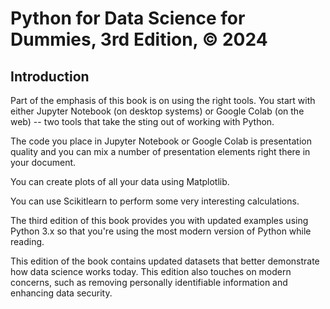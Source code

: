 # Python for Data Science for Dummies, 3rd Edition, © 2024

## Introduction

Part of the emphasis of this book is on using the right tools. You start with either Jupyter Notebook (on desktop systems) or Google Colab (on the web) -- two tools that take the sting out of working with Python.

The code you place in Jupyter Notebook or Google Colab is presentation quality and you can mix a number of presentation elements right there in your document. 

You can create plots of all your data using Matplotlib.

You can use Scikitlearn to perform some very interesting calculations.

The third edition of this book provides you with updated examples using Python 3.x so that you're using the most modern version of Python while reading.

This edition of the book contains updated datasets that better demonstrate how data science works today. This edition also touches on modern concerns, such as removing personally identifiable information and enhancing data security.

